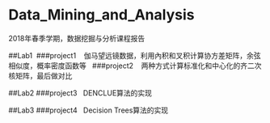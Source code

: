 # Data_Mining_and_Analysis
2018年春季学期，数据挖掘与分析课程报告

##Lab1
  ###project1
    伽马望远镜数据，利用內积和叉积计算协方差矩阵，余弦相似度，概率密度函数等
  
  ###project2
    两种方式计算标准化和中心化的齐二次核矩阵，最后做对比

##Lab2
  ###project3
    DENCLUE算法的实现

##Lab3
  ###project4
    Decision Trees算法的实现
    
